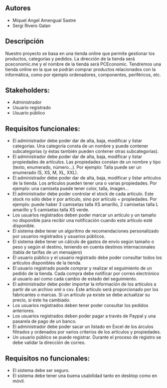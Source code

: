 ## Autores

- Miquel Angel Amengual Sastre
- Sergi Rivero Galan

## Descripción

Nuestro proyecto se basa en una tienda online que permite gestionar los productos, categorías y pedidos.
La dirección de la tienda será pceconomic.me y el nombre de la tienda será PCEconomic. Tendremos una tienda online en la que se podrán comprar productos relacionados con la informática, como por ejemplo ordenadores, componentes, periféricos, etc.

## Stakeholders:

- Administrador
- Usuario registrado
- Usuario público

## Requisitos funcionales:

- El administrador debe poder dar de alta, baja, modificar y listar categorías. Una categoría consta de un nombre y puede contener subcategorías (y éstas también pueden contener otras subcategorías).
- El administrador debe poder dar de alta, baja, modificar y listar propiedades de artículos. Las propiedades constan de un nombre y tipo (texto, enumerado, número…). Por ejemplo: Talla puede ser un enumerado (S, XS, M, XL, XXL).
- El administrador debe poder dar de alta, baja, modificar y listar artículos de la tienda. Los artículos pueden tener una o varias propiedades. Por ejemplo: una camiseta puede tener color, talla, imagen…
- El administrador debe poder controlar el stock de cada artículo. Este stock no sólo debe ir por artículo, sino por artículo + propiedades. Por ejemplo: puede haber 3 camisetas talla XS amarillo, 2 camisetas talla L amarillo y 5 camisetas talla XS verde.
- Los usuarios registrados deben poder marcar un artículo y un tamaño no disponible para recibir una notificación cuando este artículo esté disponible.
- El sistema debe tener un algoritmo de recomendaciones personalizado por usuarios registrados y usuarios públicos.
- El sistema debe tener un cálculo de gastos de envío según tamaño o peso y según el destino, teniendo en cuenta destinos internacionales (tabla de tarifas de un mensajero)
- El usuario público y el usuario registrado debe poder consultar todos los artículos disponibles de la tienda.
- El usuario registrado puede comprar y realizar el seguimiento de un pedido de la tienda. Cada compra debe notificar por correo electrónico al usuario así como cada cambio de estado del seguimiento.
- El administrador debe poder importar la información de los artículos a partir de un archivo xml o csv. Este artículo será proporcionado por los fabricantes o marcas. Si un artículo ya existe se debe actualizar su precio, si éste ha cambiado.
- Los usuarios registrados deben tener poder consultar los pedidos anteriores.
- Los usuarios registrados deben poder pagar a través de Paypal y una pasarela de pago de un banco.
- El administrador debe poder sacar un listado en Excel de los árculos filtrados y ordenados por varios criterios de los artículos y propiedades.
- Un usuario público se puede registrar. Durante el proceso de registro se debe validar la dirección de correo.

## Requisitos no funcionales:

- El sistema debe ser seguro.
- El sistema debe tener una buena usabilidad tanto en desktop como en móvil.
